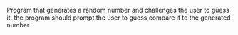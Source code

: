 Program that generates a random number and challenges the user to guess it. the program should prompt the user to guess compare it to the generated number.
